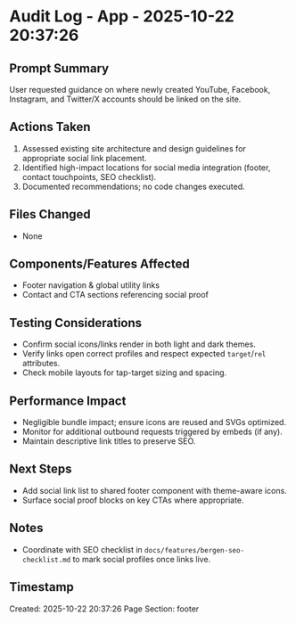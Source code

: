 # Audit Log - App - 2025-10-22 20:37:26

## Prompt Summary

User requested guidance on where newly created YouTube, Facebook, Instagram, and Twitter/X accounts should be linked on the site.

## Actions Taken

1. Assessed existing site architecture and design guidelines for appropriate social link placement.
2. Identified high-impact locations for social media integration (footer, contact touchpoints, SEO checklist).
3. Documented recommendations; no code changes executed.

## Files Changed

- None

## Components/Features Affected

- Footer navigation & global utility links
- Contact and CTA sections referencing social proof

## Testing Considerations

- Confirm social icons/links render in both light and dark themes.
- Verify links open correct profiles and respect expected `target`/`rel` attributes.
- Check mobile layouts for tap-target sizing and spacing.

## Performance Impact

- Negligible bundle impact; ensure icons are reused and SVGs optimized.
- Monitor for additional outbound requests triggered by embeds (if any).
- Maintain descriptive link titles to preserve SEO.

## Next Steps

- Add social link list to shared footer component with theme-aware icons.
- Surface social proof blocks on key CTAs where appropriate.

## Notes

- Coordinate with SEO checklist in `docs/features/bergen-seo-checklist.md` to mark social profiles once links live.

## Timestamp

Created: 2025-10-22 20:37:26
Page Section: footer

